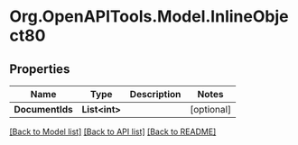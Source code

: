 
# Org.OpenAPITools.Model.InlineObject80

## Properties

Name | Type | Description | Notes
------------ | ------------- | ------------- | -------------
**DocumentIds** | **List&lt;int&gt;** |  | [optional] 

[[Back to Model list]](../README.md#documentation-for-models)
[[Back to API list]](../README.md#documentation-for-api-endpoints)
[[Back to README]](../README.md)

